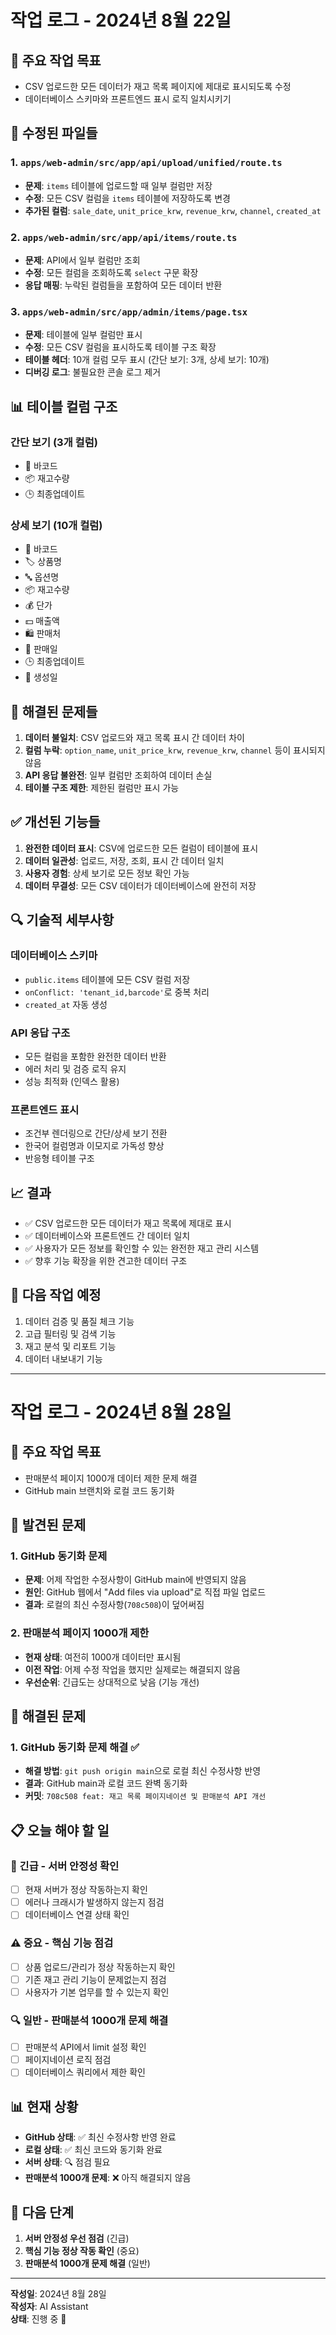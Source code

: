 # 작업 로그 - 2024년 8월 22일

## 🎯 주요 작업 목표
- CSV 업로드한 모든 데이터가 재고 목록 페이지에 제대로 표시되도록 수정
- 데이터베이스 스키마와 프론트엔드 표시 로직 일치시키기

## 🔧 수정된 파일들

### 1. `apps/web-admin/src/app/api/upload/unified/route.ts`
- **문제**: `items` 테이블에 업로드할 때 일부 컬럼만 저장
- **수정**: 모든 CSV 컬럼을 `items` 테이블에 저장하도록 변경
- **추가된 컬럼**: `sale_date`, `unit_price_krw`, `revenue_krw`, `channel`, `created_at`

### 2. `apps/web-admin/src/app/api/items/route.ts`
- **문제**: API에서 일부 컬럼만 조회
- **수정**: 모든 컬럼을 조회하도록 `select` 구문 확장
- **응답 매핑**: 누락된 컬럼들을 포함하여 모든 데이터 반환

### 3. `apps/web-admin/src/app/admin/items/page.tsx`
- **문제**: 테이블에 일부 컬럼만 표시
- **수정**: 모든 CSV 컬럼을 표시하도록 테이블 구조 확장
- **테이블 헤더**: 10개 컬럼 모두 표시 (간단 보기: 3개, 상세 보기: 10개)
- **디버깅 로그**: 불필요한 콘솔 로그 제거

## 📊 테이블 컬럼 구조

### 간단 보기 (3개 컬럼)
- 📱 바코드
- 📦 재고수량
- 🕒 최종업데이트

### 상세 보기 (10개 컬럼)
- 📱 바코드
- 🏷️ 상품명
- 🔤 옵션명
- 📦 재고수량
- 💰 단가
- 💵 매출액
- 🛍️ 판매처
- 📅 판매일
- 🕒 최종업데이트
- 📅 생성일

## 🚨 해결된 문제들

1. **데이터 불일치**: CSV 업로드와 재고 목록 표시 간 데이터 차이
2. **컬럼 누락**: `option_name`, `unit_price_krw`, `revenue_krw`, `channel` 등이 표시되지 않음
3. **API 응답 불완전**: 일부 컬럼만 조회하여 데이터 손실
4. **테이블 구조 제한**: 제한된 컬럼만 표시 가능

## ✅ 개선된 기능들

1. **완전한 데이터 표시**: CSV에 업로드한 모든 컬럼이 테이블에 표시
2. **데이터 일관성**: 업로드, 저장, 조회, 표시 간 데이터 일치
3. **사용자 경험**: 상세 보기로 모든 정보 확인 가능
4. **데이터 무결성**: 모든 CSV 데이터가 데이터베이스에 완전히 저장

## 🔍 기술적 세부사항

### 데이터베이스 스키마
- `public.items` 테이블에 모든 CSV 컬럼 저장
- `onConflict: 'tenant_id,barcode'`로 중복 처리
- `created_at` 자동 생성

### API 응답 구조
- 모든 컬럼을 포함한 완전한 데이터 반환
- 에러 처리 및 검증 로직 유지
- 성능 최적화 (인덱스 활용)

### 프론트엔드 표시
- 조건부 렌더링으로 간단/상세 보기 전환
- 한국어 컬럼명과 이모지로 가독성 향상
- 반응형 테이블 구조

## 📈 결과

- ✅ CSV 업로드한 모든 데이터가 재고 목록에 제대로 표시
- ✅ 데이터베이스와 프론트엔드 간 데이터 일치
- ✅ 사용자가 모든 정보를 확인할 수 있는 완전한 재고 관리 시스템
- ✅ 향후 기능 확장을 위한 견고한 데이터 구조

## 🚀 다음 작업 예정

1. 데이터 검증 및 품질 체크 기능
2. 고급 필터링 및 검색 기능
3. 재고 분석 및 리포트 기능
4. 데이터 내보내기 기능

---

# 작업 로그 - 2024년 8월 28일

## 🎯 주요 작업 목표
- 판매분석 페이지 1000개 데이터 제한 문제 해결
- GitHub main 브랜치와 로컬 코드 동기화

## 🚨 발견된 문제

### 1. GitHub 동기화 문제
- **문제**: 어제 작업한 수정사항이 GitHub main에 반영되지 않음
- **원인**: GitHub 웹에서 "Add files via upload"로 직접 파일 업로드
- **결과**: 로컬의 최신 수정사항(`708c508`)이 덮어써짐

### 2. 판매분석 페이지 1000개 제한
- **현재 상태**: 여전히 1000개 데이터만 표시됨
- **이전 작업**: 어제 수정 작업을 했지만 실제로는 해결되지 않음
- **우선순위**: 긴급도는 상대적으로 낮음 (기능 개선)

## 🔧 해결된 문제

### 1. GitHub 동기화 문제 해결 ✅
- **해결 방법**: `git push origin main`으로 로컬 최신 수정사항 반영
- **결과**: GitHub main과 로컬 코드 완벽 동기화
- **커밋**: `708c508 feat: 재고 목록 페이지네이션 및 판매분석 API 개선`

## 📋 오늘 해야 할 일

### 🚨 긴급 - 서버 안정성 확인
- [ ] 현재 서버가 정상 작동하는지 확인
- [ ] 에러나 크래시가 발생하지 않는지 점검
- [ ] 데이터베이스 연결 상태 확인

### ⚠️ 중요 - 핵심 기능 점검
- [ ] 상품 업로드/관리가 정상 작동하는지 확인
- [ ] 기존 재고 관리 기능이 문제없는지 점검
- [ ] 사용자가 기본 업무를 할 수 있는지 확인

### 🔍 일반 - 판매분석 1000개 문제 해결
- [ ] 판매분석 API에서 limit 설정 확인
- [ ] 페이지네이션 로직 점검
- [ ] 데이터베이스 쿼리에서 제한 확인

## 📊 현재 상황

- **GitHub 상태**: ✅ 최신 수정사항 반영 완료
- **로컬 상태**: ✅ 최신 코드와 동기화 완료
- **서버 상태**: 🔍 점검 필요
- **판매분석 1000개 문제**: ❌ 아직 해결되지 않음

## 🚀 다음 단계

1. **서버 안정성 우선 점검** (긴급)
2. **핵심 기능 정상 작동 확인** (중요)
3. **판매분석 1000개 문제 해결** (일반)

---

**작성일**: 2024년 8월 28일  
**작성자**: AI Assistant  
**상태**: 진행 중 🔄
